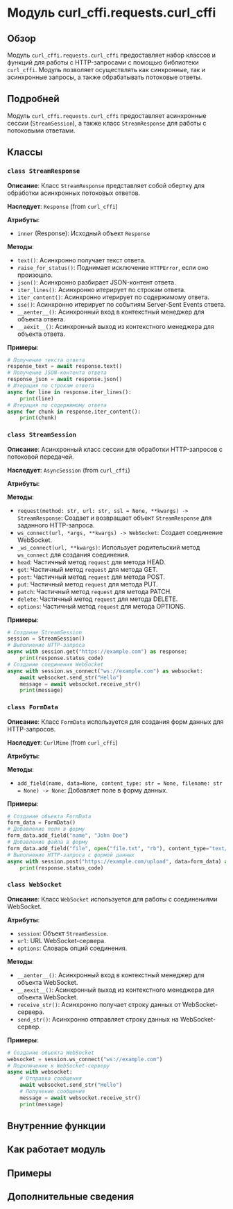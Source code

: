 # Модуль curl_cffi.requests.curl_cffi

## Обзор

Модуль `curl_cffi.requests.curl_cffi` предоставляет набор классов и функций для работы с HTTP-запросами с помощью библиотеки `curl_cffi`. Модуль позволяет осуществлять как синхронные, так и асинхронные запросы, а также обрабатывать потоковые ответы.

## Подробней

Модуль `curl_cffi.requests.curl_cffi` предоставляет асинхронные сессии (`StreamSession`), а также класс `StreamResponse` для работы с потоковыми ответами.

## Классы

### `class StreamResponse`

**Описание**: Класс `StreamResponse` представляет собой обертку для обработки асинхронных потоковых ответов.

**Наследует**: `Response` (from `curl_cffi`)

**Атрибуты**:
- `inner` (Response): Исходный объект `Response`

**Методы**:
- `text()`:  Асинхронно получает текст ответа.
- `raise_for_status()`: Поднимает исключение `HTTPError`, если оно произошло.
- `json()`:  Асинхронно разбирает JSON-контент ответа.
- `iter_lines()`: Асинхронно итерирует по строкам ответа.
- `iter_content()`: Асинхронно итерирует по содержимому ответа.
- `sse()`: Асинхронно итерирует по событиям Server-Sent Events ответа.
- `__aenter__()`: Асинхронный вход в контекстный менеджер для объекта ответа.
- `__aexit__()`: Асинхронный выход из контекстного менеджера для объекта ответа.

**Примеры**:

```python
# Получение текста ответа
response_text = await response.text()
# Получение JSON-контента ответа
response_json = await response.json()
# Итерация по строкам ответа
async for line in response.iter_lines():
    print(line)
# Итерация по содержимому ответа
async for chunk in response.iter_content():
    print(chunk)
```

### `class StreamSession`

**Описание**: Асинхронный класс сессии для обработки HTTP-запросов с потоковой передачей.

**Наследует**: `AsyncSession` (from `curl_cffi`)

**Атрибуты**:

**Методы**:

- `request(method: str, url: str, ssl = None, **kwargs) -> StreamResponse`: Создает и возвращает объект `StreamResponse` для заданного HTTP-запроса.
- `ws_connect(url, *args, **kwargs) -> WebSocket`:  Создает соединение WebSocket.
- `_ws_connect(url, **kwargs)`:  Использует родительский метод `ws_connect` для создания соединения.
- `head`:  Частичный метод `request` для метода HEAD.
- `get`:  Частичный метод `request` для метода GET.
- `post`:  Частичный метод `request` для метода POST.
- `put`:  Частичный метод `request` для метода PUT.
- `patch`:  Частичный метод `request` для метода PATCH.
- `delete`:  Частичный метод `request` для метода DELETE.
- `options`:  Частичный метод `request` для метода OPTIONS.

**Примеры**:

```python
# Создание StreamSession
session = StreamSession()
# Выполнение HTTP-запроса
async with session.get("https://example.com") as response:
    print(response.status_code)
# Создание соединения WebSocket
async with session.ws_connect("ws://example.com") as websocket:
    await websocket.send_str("Hello")
    message = await websocket.receive_str()
    print(message)
```

### `class FormData`

**Описание**: Класс `FormData` используется для создания форм данных для HTTP-запросов.

**Наследует**: `CurlMime` (from `curl_cffi`)

**Атрибуты**:

**Методы**:
- `add_field(name, data=None, content_type: str = None, filename: str = None) -> None`: Добавляет поле в форму данных.

**Примеры**:

```python
# Создание объекта FormData
form_data = FormData()
# Добавление поля в форму
form_data.add_field("name", "John Doe")
# Добавление файла в форму
form_data.add_field("file", open("file.txt", "rb"), content_type="text/plain", filename="file.txt")
# Выполнение HTTP-запроса с формой данных
async with session.post("https://example.com/upload", data=form_data) as response:
    print(response.status_code)
```

### `class WebSocket`

**Описание**: Класс `WebSocket` используется для работы с соединениями WebSocket.

**Атрибуты**:
- `session`:  Объект `StreamSession`.
- `url`:  URL WebSocket-сервера.
- `options`:  Словарь опций соединения.

**Методы**:
- `__aenter__()`:  Асинхронный вход в контекстный менеджер для объекта WebSocket.
- `__aexit__()`:  Асинхронный выход из контекстного менеджера для объекта WebSocket.
- `receive_str()`:  Асинхронно получает строку данных от WebSocket-сервера.
- `send_str()`:  Асинхронно отправляет строку данных на WebSocket-сервер.

**Примеры**:

```python
# Создание объекта WebSocket
websocket = session.ws_connect("ws://example.com")
# Подключение к WebSocket-серверу
async with websocket:
    # Отправка сообщения
    await websocket.send_str("Hello")
    # Получение сообщения
    message = await websocket.receive_str()
    print(message)
```

## Внутренние функции

## Как работает модуль

## Примеры

## Дополнительные сведения